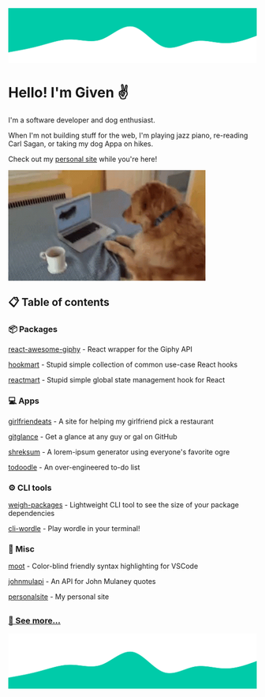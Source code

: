 
<img align="top" alt="wave design" src="./images/wave_bottom.svg" />

# Hello! I'm Given ✌️

I'm a software developer and dog enthusiast.

When I'm not building stuff for the web, I'm playing jazz piano, re-reading Carl Sagan, or taking my dog Appa on hikes.

Check out my [personal site](https://given.codes) while you're here!

<img align="center" alt="dog hitting his computer" src="./images/dog.gif" />

## 📋 Table of contents 

### 📦 Packages

[react-awesome-giphy](https://github.com/givensuman/react-awesome-giphy) - React wrapper for the Giphy API

[hookmart](https://github.com/givensuman/hookmart) - Stupid simple collection of common use-case React hooks

[reactmart](https://github.com/givensuman/reactmart) - Stupid simple global state management hook for React

### 💻 Apps

[girlfriendeats](https://github.com/givensuman/girlfriendeats) - A site for helping my girlfriend pick a restaurant

[gitglance](https://github.com/givensuman/gitglance) - Get a glance at any guy or gal on GitHub

[shreksum](https://github.com/givensuman/shreksum) - A lorem-ipsum generator using everyone's favorite ogre

[todoodle](https://github.com/givensuman/todoodle) - An over-engineered to-do list

### ⚙️ CLI tools

[weigh-packages](https://github.com/givensuman/weigh-packages) - Lightweight CLI tool to see the size of your package dependencies

[cli-wordle](https://github.com/givensuman/cli-wordle) - Play wordle in your terminal!

### 🌭 Misc

[moot](https://github.com/givensuman/moot) - Color-blind friendly syntax highlighting for VSCode

[johnmulapi](https://github.com/givensuman/johnmulapi) - An API for John Mulaney quotes

[personalsite](https://github.com/givensuman/personalsite) - My personal site

##

### [🦖 See more...](https://github.com/givensuman?tab=repositories)

<img align="bottom" alt="wave design" src="./images/wave_top.svg" />
